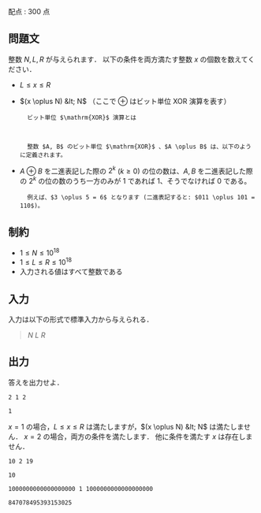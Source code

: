 配点 : $300$ 点

## 問題文

整数 $N,L,R$ が与えられます．
以下の条件を両方満たす整数 $x$ の個数を数えてください．

- $L \leq x \leq R$
- $(x \oplus N) &lt; N$ （ここで $\oplus$ はビット単位 $\mathrm{XOR}$ 演算を表す）

    
        ビット単位 $\mathrm{XOR}$ 演算とは
    
    

        整数 $A, B$ のビット単位 $\mathrm{XOR}$ 、$A \oplus B$ は、以下のように定義されます。
        

- $A \oplus B$ を二進表記した際の $2^k$ ($k \geq 0$) の位の数は、$A, B$ を二進表記した際の $2^k$ の位の数のうち一方のみが $1$ であれば $1$、そうでなければ $0$ である。

        例えば、$3 \oplus 5 = 6$ となります (二進表記すると: $011 \oplus 101 = 110$)。  
    

## 制約

- $1 \leq N \leq 10^{18}$
- $1 \leq L \leq R \leq 10^{18}$
- 入力される値はすべて整数である

## 入力

入力は以下の形式で標準入力から与えられる．

> $N$ $L$ $R$

## 出力

答えを出力せよ．

```input1
2 1 2
```

```output1
1
```

$x=1$ の場合，$L \leq x \leq R$ は満たしますが，$(x \oplus N) &lt; N$ は満たしません．
$x=2$ の場合，両方の条件を満たします．
他に条件を満たす $x$ は存在しません．

```input2
10 2 19
```

```output2
10
```

```input3
1000000000000000000 1 1000000000000000000
```

```output3
847078495393153025
```